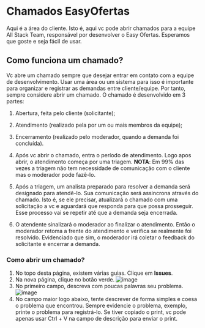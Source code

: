 # Chamados EasyOfertas
Aqui é a área do cliente. Isto é, aqui vc pode abrir chamados para a equipe All Stack Team, responsável por desenvolver o Easy Ofertas. Esperamos que goste e seja fácil de usar. 

## Como funciona um chamado?
Vc abre um chamado sempre que desejar entrar em contato com a equipe de desenvolvimento. Usar uma área ou um sistema para isso é importante para organizar e registrar as demandas entre cliente/equipe. Por tanto, sempre considere abrir um chamado. 
O chamado é desenvolvido em 3 partes:
1. Abertura, feita pelo cliente (solicitante);
2. Atendimento (realizado pela por um ou mais membros da equipe);
3. Encerramento (realizado pelo moderador, quando a demanda foi concluída).

1. Após vc abrir o chamado, entra o período de atendimento. Logo apos abrir, o atendimento começa por uma triagem.
<b>NOTA</b>: Em 99% das vezes a triagem não tem necessidade de comunicação com o cliente mas o moderador pode fazê-lo.
2. Após a triagem, um analista preparado para resolver a demanda será designado para atendê-lo. Sua comunicação será assincrona através do chamado. Isto é, se ele precisar, atualizará o chamado com uma solicitação a vc e aguardará que responda para que possa prosseguir. Esse processo vai se repetir até que a demanda seja encerrada.
3. O atendente sinalizará o moderador ao finalizar o atendimento. Então o moderador retoma a frente do atendimento e verifica se realmente foi resolvido. Evidenciado que sim, o moderador irá coletar o feedback do solicitante e encerrar a demanda.

### Como abrir um chamado?

1. No topo desta página, existem várias guias. Clique em <b>Issues</b>.
2. Na nova página, clique no botão verde.
![image](https://github.com/allstack-staff/ChamadosEasyOfertas/assets/67238467/ab86b653-8314-4143-9951-bc70bc099127)
3. No primeiro campo, descreva com poucas palavras seu problema.
![image](https://github.com/allstack-staff/ChamadosEasyOfertas/assets/67238467/a3f1ba64-2495-4e87-b0cb-a5d0736df8d1)
4. No campo maior logo abaixo, tente descrever de forma simples e coesa o problema que encontrou. Sempre evidencie o problema, exemplo, printe o problema para registrá-lo. Se tiver copiado o print, vc pode apenas usar Ctrl + V na campo de descrição para enviar o print.
